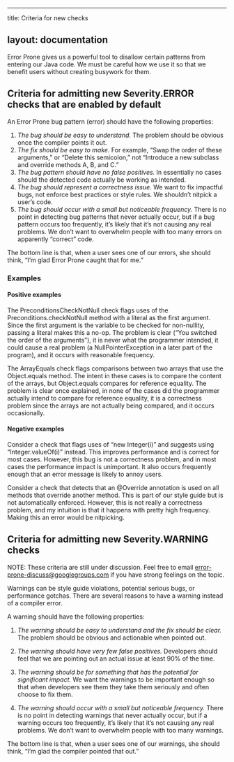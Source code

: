 --------------------------------------------------------------------------------

title: Criteria for new checks

## layout: documentation

Error Prone gives us a powerful tool to disallow certain patterns from entering
our Java code. We must be careful how we use it so that we benefit users without
creating busywork for them.

## Criteria for admitting new Severity.ERROR checks that are enabled by default

An Error Prone bug pattern (error) should have the following properties:

1.  *The bug should be easy to understand.* The problem should be obvious once
    the compiler points it out.
1.  *The fix should be easy to make.* For example, “Swap the order of these
    arguments,” or “Delete this semicolon,” not “Introduce a new subclass and
    override methods A, B, and C.”
1.  *The bug pattern should have no false positives.* In essentially no cases
    should the detected code actually be working as intended.
1.  *The bug should represent a correctness issue.* We want to fix impactful
    bugs, not enforce best practices or style rules. We shouldn’t nitpick a
    user’s code.
1.  *The bug should occur with a small but noticeable frequency.* There is no
    point in detecting bug patterns that never actually occur, but if a bug
    pattern occurs too frequently, it’s likely that it’s not causing any real
    problems. We don’t want to overwhelm people with too many errors on
    apparently “correct” code.

The bottom line is that, when a user sees one of our errors, she should think,
“I’m glad Error Prone caught that for me.”

### Examples

#### Positive examples

The PreconditionsCheckNotNull check flags uses of the Preconditions.checkNotNull
method with a literal as the first argument. Since the first argument is the
variable to be checked for non-nullity, passing a literal makes this a no-op.
The problem is clear (“You switched the order of the arguments”), it is never
what the programmer intended, it could cause a real problem (a
NullPointerException in a later part of the program), and it occurs with
reasonable frequency.

The ArrayEquals check flags comparisons between two arrays that use the
Object.equals method. The intent in these cases is to compare the content of the
arrays, but Object.equals compares for reference equality. The problem is clear
once explained, in none of the cases did the programmer actually intend to
compare for reference equality, it is a correctness problem since the arrays are
not actually being compared, and it occurs occasionally.

#### Negative examples

Consider a check that flags uses of “new Integer(i)” and suggests using
“Integer.valueOf(i)” instead. This improves performance and is correct for most
cases. However, this bug is not a correctness problem, and in most cases the
performance impact is unimportant. It also occurs frequently enough that an
error message is likely to annoy users.

Consider a check that detects that an @Override annotation is used on all
methods that override another method. This is part of our style guide but is not
automatically enforced. However, this is not really a correctness problem, and
my intuition is that it happens with pretty high frequency. Making this an error
would be nitpicking.

## Criteria for admitting new Severity.WARNING checks

NOTE: These criteria are still under discussion. Feel free to email
error-prone-discuss@googlegroups.com if you have strong feelings on the topic.

Warnings can be style guide violations, potential serious bugs, or performance
gotchas. There are several reasons to have a warning instead of a compiler
error.

A warning should have the following properties:

1.  *The warning should be easy to understand and the fix should be clear.* The
    problem should be obvious and actionable when pointed out.

2.  *The warning should have very few false positives.* Developers should feel
    that we are pointing out an actual issue at least 90% of the time.

3.  *The warning should be for something that has the potential for significant
    impact.* We want the warnings to be important enough so that when developers
    see them they take them seriously and often choose to fix them.

4.  *The warning should occur with a small but noticeable frequency.* There is
    no point in detecting warnings that never actually occur, but if a warning
    occurs too frequently, it’s likely that it’s not causing any real problems.
    We don’t want to overwhelm people with too many warnings.

The bottom line is that, when a user sees one of our warnings, she should think,
“I’m glad the compiler pointed that out.”
